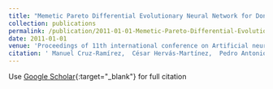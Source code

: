 ```yaml
---
title: "Memetic Pareto Differential Evolutionary Neural Network for Donor-Recipient Matching in Liver Transplantation"
collection: publications
permalink: /publication/2011-01-01-Memetic-Pareto-Differential-Evolutionary-Neural-Network-for-Donor-Recipient-Matching-in-Liver-Transplantation
date: 2011-01-01
venue: 'Proceedings of 11th international conference on Artificial neural networks conference (IWANN&apos;11)'
citation: ' Manuel Cruz-Ramírez,  César Hervás-Martínez,  Pedro Antonio Gutiérrez,  Javier Briceño,  Manuel Mata, &quot;Memetic Pareto Differential Evolutionary Neural Network for Donor-Recipient Matching in Liver Transplantation.&quot; Proceedings of 11th international conference on Artificial neural networks conference (IWANN&amp;apos;11), Vol.II, 2011, pp.129-136.'
---
```

Use [Google Scholar](https://scholar.google.com/scholar?q=Memetic+Pareto+Differential+Evolutionary+Neural+Network+for+Donor+Recipient+Matching+in+Liver+Transplantation){:target="_blank"} for full citation